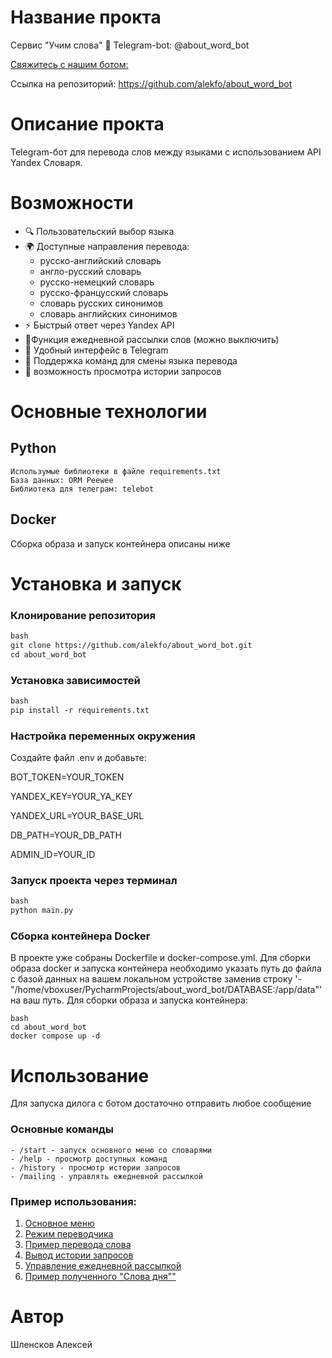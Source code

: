 # Название прокта
Сервис "Учим слова"
🤖 Telegram-bot: @about_word_bot

 [Свяжитесь с нашим ботом:](https://t.me/about_word_bot)

 Ссылка на репозиторий: https://github.com/alekfo/about_word_bot

# Описание прокта
Telegram-бот для перевода слов между языками с 
использованием API Yandex Словаря.

# Возможности

- 🔍 Пользовательский выбор языка
- 🌍 Доступные направления перевода:
  - русско-английский словарь
  - англо-русский словарь
  - русско-немецкий словарь
  - русско-францусский словарь
  - словарь русских синонимов
  - словарь английских синонимов
- ⚡ Быстрый ответ через Yandex API
- 🔔Функция ежедневной рассылки слов (можно выключить)
- 📱 Удобный интерфейс в Telegram
- 🎯 Поддержка команд для смены языка перевода
- 💾 возможность просмотра истории запросов 

# Основные технологии
## Python
```
Использумые библиотеки в файле requirements.txt
База данных: ORM Peewee
Библиотека для телеграм: telebot
```

## Docker
Сборка образа и запуск контейнера описаны ниже

# Установка и запуск

### Клонирование репозитория
```markdown
bash
git clone https://github.com/alekfo/about_word_bot.git
cd about_word_bot
```

### Установка зависимостей
```markdown
bash
pip install -r requirements.txt
```
### Настройка переменных окружения
Создайте файл .env и добавьте:

BOT_TOKEN=YOUR_TOKEN

YANDEX_KEY=YOUR_YA_KEY

YANDEX_URL=YOUR_BASE_URL

DB_PATH=YOUR_DB_PATH

ADMIN_ID=YOUR_ID


### Запуск проекта через терминал
```markdown
bash
python main.py
```

### Сборка контейнера Docker
В проекте уже собраны Dockerfile и docker-compose.yml. Для сборки образа docker и запуска контейнера необходимо указать путь до файла с базой данных
на вашем локальном устройстве заменив строку '- "/home/vboxuser/PycharmProjects/about_word_bot/DATABASE:/app/data"' на ваш путь.
Для сборки образа и запуска контейнера:
```
bash
cd about_word_bot
docker compose up -d
```

# Использование
Для запуска дилога с ботом достаточно отправить любое сообщение
### Основные команды
    - /start - запуск основного меню со словарями
    - /help - просмотр доступных команд
    - /history - просмотр истории запросов
    - /mailing - управлять ежедневной рассылкой
### Пример использования:
1. [Основное меню](screenshots\main_menu.png)
2. [Режим переводчика](screenshots\translator_mode.png)
3. [Пример перевода слова](screenshots\translate_example.png)
4. [Вывод истории запросов](screenshots\history.png)
5. [Управление ежедневной рассылкой](screenshots\daily_mailing_manage.png)
7. [Пример полученного "Слова дня""](screenshots\daily_mailing.png)

# Автор
Шленсков Алексей



